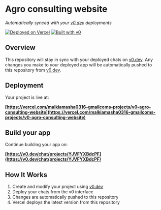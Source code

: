 # Agro consulting website

*Automatically synced with your [v0.dev](https://v0.dev) deployments*

[![Deployed on Vercel](https://img.shields.io/badge/Deployed%20on-Vercel-black?style=for-the-badge&logo=vercel)](https://vercel.com/malkiamasha0316-gmailcoms-projects/v0-agro-consulting-website)
[![Built with v0](https://img.shields.io/badge/Built%20with-v0.dev-black?style=for-the-badge)](https://v0.dev/chat/projects/YJVFYXBdcPF)

## Overview

This repository will stay in sync with your deployed chats on [v0.dev](https://v0.dev).
Any changes you make to your deployed app will be automatically pushed to this repository from [v0.dev](https://v0.dev).

## Deployment

Your project is live at:

**[https://vercel.com/malkiamasha0316-gmailcoms-projects/v0-agro-consulting-website](https://vercel.com/malkiamasha0316-gmailcoms-projects/v0-agro-consulting-website)**

## Build your app

Continue building your app on:

**[https://v0.dev/chat/projects/YJVFYXBdcPF](https://v0.dev/chat/projects/YJVFYXBdcPF)**

## How It Works

1. Create and modify your project using [v0.dev](https://v0.dev)
2. Deploy your chats from the v0 interface
3. Changes are automatically pushed to this repository
4. Vercel deploys the latest version from this repository